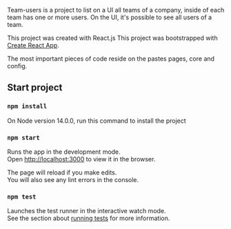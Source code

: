 Team-users is a project to list on a UI all teams of a company, inside of each team has one or more users. On the UI, it's possible to see all users of a team.

This project was created with React.js
This project was bootstrapped with [Create React App](https://github.com/facebook/create-react-app).

The most important pieces of code reside on the pastes pages, core and config.
## Start project

### `npm install`

On Node version 14.0.0, run this command to install the project

### `npm start`

Runs the app in the development mode.\
Open [http://localhost:3000](http://localhost:3000) to view it in the browser.

The page will reload if you make edits.\
You will also see any lint errors in the console.

### `npm test`

Launches the test runner in the interactive watch mode.\
See the section about [running tests](https://facebook.github.io/create-react-app/docs/running-tests) for more information.
